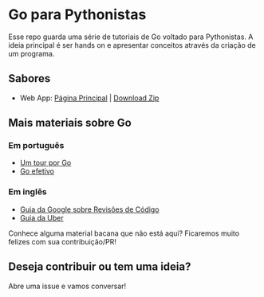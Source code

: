 # Go para Pythonistas

Esse repo guarda uma série de tutoriais de Go voltado para Pythonistas. A ideia principal é ser hands on e apresentar conceitos através da criação de um programa.

## Sabores

- Web App: [Página Principal](https://github.com/danielfireman/go-para-pythonistas/tree/master/web_app) | [Download Zip](https://github.com/danielfireman/go-para-pythonistas/raw/master/web_app/web_app_preso.zip)

## Mais materiais sobre Go

### Em português

- [Um tour por Go](https://go-tour-br.appspot.com/welcome/1)
- [Go efetivo](http://www.golangbr.org/doc/go_efetivo)

### Em inglês

- [Guia da Google sobre Revisões de Código](https://github.com/golang/go/wiki/CodeReviewComments)
- [Guia da Uber](https://github.com/uber-go/guide/blob/master/style.md)

Conhece alguma material bacana que não está aqui? Ficaremos muito felizes com sua contribuição/PR!

## Deseja contribuir ou tem uma ideia?

Abre uma issue e vamos conversar!
